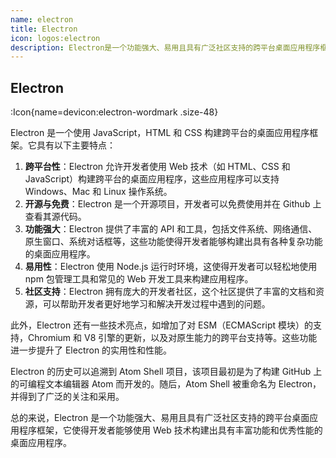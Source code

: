 ```yaml
---
name: electron
title: Electron
icon: logos:electron
description: Electron是一个功能强大、易用且具有广泛社区支持的跨平台桌面应用程序框架，它使得开发者能够使用Web技术构建出具有丰富功能和优秀性能的桌面应用程序。
---
```


## Electron

:Icon{name=devicon:electron-wordmark .size-48}

Electron 是一个使用 JavaScript，HTML 和 CSS 构建跨平台的桌面应用程序框架。它具有以下主要特点：

1. **跨平台性**：Electron 允许开发者使用 Web 技术（如 HTML、CSS 和 JavaScript）构建跨平台的桌面应用程序，这些应用程序可以支持 Windows、Mac 和 Linux 操作系统。
2. **开源与免费**：Electron 是一个开源项目，开发者可以免费使用并在 Github 上查看其源代码。
3. **功能强大**：Electron 提供了丰富的 API 和工具，包括文件系统、网络通信、原生窗口、系统对话框等，这些功能使得开发者能够构建出具有各种复杂功能的桌面应用程序。
4. **易用性**：Electron 使用 Node.js 运行时环境，这使得开发者可以轻松地使用 npm 包管理工具和常见的 Web 开发工具来构建应用程序。
5. **社区支持**：Electron 拥有庞大的开发者社区，这个社区提供了丰富的文档和资源，可以帮助开发者更好地学习和解决开发过程中遇到的问题。

此外，Electron 还有一些技术亮点，如增加了对 ESM（ECMAScript 模块）的支持，Chromium 和 V8 引擎的更新，以及对原生能力的跨平台支持等。这些功能进一步提升了 Electron 的实用性和性能。

Electron 的历史可以追溯到 Atom Shell 项目，该项目最初是为了构建 GitHub 上的可编程文本编辑器 Atom 而开发的。随后，Atom Shell 被重命名为 Electron，并得到了广泛的关注和采用。

总的来说，Electron 是一个功能强大、易用且具有广泛社区支持的跨平台桌面应用程序框架，它使得开发者能够使用 Web 技术构建出具有丰富功能和优秀性能的桌面应用程序。
